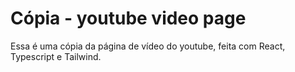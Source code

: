 # Cópia - youtube video page

Essa é uma cópia da página de vídeo do youtube, feita com React, Typescript e Tailwind.